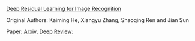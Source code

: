 

[Deep Residual Learning for Image Recognition](resnetv1.py)

Original Authors: Kaiming He, Xiangyu Zhang, Shaoqing Ren and Jian Sun

Paper: [Arxiv](https://arxiv.org/abs/1512.03385), [Deep Review:](https://medium.com/deepreview/review-of-deep-residual-learning-for-image-recognition-a92955acf3aa) 

